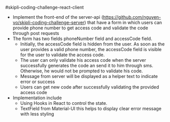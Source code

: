 #skipli-coding-challenge-react-client
- Implement the front-end of the server-api (https://github.com/nguyen-vo/skipli-coding-challenge-server) that have a form in which users can provide phone number to get access code and validate the code through post requests
- The form has two fields phoneNumber field and accessCode field.
    - Initially, the accessCode field is hidden from the user. As soon as the user provides a valid phone number, the accessCode field is visible for the user to validate the access code.
    - The user can only validate his access code when the server successfully generates the code an send it to him through sms. Otherwise, he would not be prompted to validate his code.
    - Message from server will be displayed as a helper text to indicate error or success
    - Users can get new code after successfully validating the provided access code
- Implementation include 
    - Using Hooks in React to control the state.
    - TextField from Material-UI this helps to display clear error message with less styling